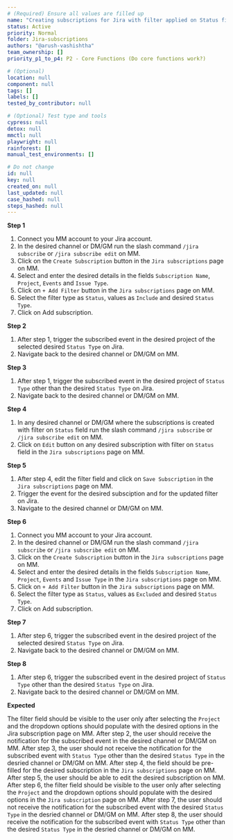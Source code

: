 ```yaml
---
# (Required) Ensure all values are filled up
name: "Creating subscriptions for Jira with filter applied on Status field."
status: Active
priority: Normal
folder: Jira-subscriptions
authors: "@arush-vashishtha"
team_ownership: []
priority_p1_to_p4: P2 - Core Functions (Do core functions work?)

# (Optional)
location: null
component: null
tags: []
labels: []
tested_by_contributor: null

# (Optional) Test type and tools
cypress: null
detox: null
mmctl: null
playwright: null
rainforest: []
manual_test_environments: []

# Do not change
id: null
key: null
created_on: null
last_updated: null
case_hashed: null
steps_hashed: null
---
```


**Step 1**

1. Connect you MM account to your Jira account.
2. In the desired channel or DM/GM run the slash command `/jira subscribe` or `/jira subscribe edit` on MM.
3. Click on the `Create Subscription` button in the `Jira subscriptions` page on MM.
4. Select and enter the desired details in the fields `Subscription Name`, `Project`, `Events` and `Issue Type`.
5. Click on `+ Add Filter` button in the `Jira subscriptions` page on MM.
6. Select the filter type as `Status`, values as `Include` and desired `Status Type`.
7. Click on Add subscription.

**Step 2**

1. After step 1, trigger the subscribed event in the desired project of the selected desired `Status Type` on Jira.
2. Navigate back to the desired channel or DM/GM on MM.

**Step 3**

1. After step 1, trigger the subscribed event in the desired project of `Status Type` other than the desired `Status Type` on Jira.
2. Navigate back to the desired channel or DM/GM on MM.

**Step 4**

1. In any desired channel or DM/GM where the subscriptions is created with filter on `Status` field run the slash command `/jira subscribe` or `/jira subscribe edit` on MM.
2. Click on `Edit` button on any desired subscription with filter on `Status` field in the `Jira subscriptions` page on MM.

**Step 5**

1. After step 4, edit the filter field and click on `Save Subscription` in the `Jira subscriptions` page on MM.
2. Trigger the event for the desired subsciption and for the updated filter on Jira.
3. Navigate to the desired channel or DM/GM on MM.

**Step 6**

1. Connect you MM account to your Jira account.
2. In the desired channel or DM/GM run the slash command `/jira subscribe` or `/jira subscribe edit` on MM.
3. Click on the `Create Subscription` button in the `Jira subscriptions` page on MM.
4. Select and enter the desired details in the fields `Subscription Name`, `Project`, `Events` and `Issue Type` in the `Jira subscriptions` page on MM.
5. Click on `+ Add Filter` button in the `Jira subscriptions` page on MM.
6. Select the filter type as `Status`, values as `Excluded` and desired `Status Type`.
7. Click on Add subscription.

**Step 7**

1. After step 6, trigger the subscribed event in the desired project of the selected desired `Status Type` on Jira.
2. Navigate back to the desired channel or DM/GM on MM.

**Step 8**

1. After step 6, trigger the subscribed event in the desired project of `Status Type` other than the desired `Status Type` on Jira.
2. Navigate back to the desired channel or DM/GM on MM.

**Expected**

The filter field should be visible to the user only after selecting the `Project` and the dropdown options should populate with the desired options in the Jira subscription page on MM.
After step 2, the user should receive the notification for the subscribed event in the desired channel or DM/GM on MM.
After step 3, the user should not receive the notification for the subscribed event with `Status Type` other than the desired `Status Type` in the desried channel or DM/GM on MM.
After step 4, the field should be pre-filled for the desired subscription in the `Jira subscriptions` page on MM.
After step 5, the user should be able to edit the desired subscription on MM.
After step 6, the filter field should be visible to the user only after selecting the `Project` and the dropdown options should populate with the desired options in the `Jira subscription` page on MM.
After step 7, the user should not receive the notification for the subscribed event with the desired `Status Type` in the desried channel or DM/GM on MM.
After step 8, the user should receive the notification for the subscribed event with `Status Type` other than the desired `Status Type` in the desried channel or DM/GM on MM.